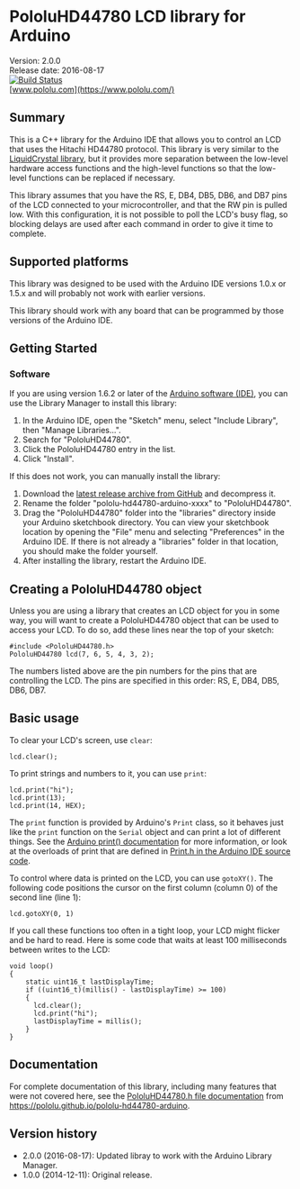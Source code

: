 # PololuHD44780 LCD library for Arduino

Version: 2.0.0<br/>
Release date: 2016-08-17<br/>
[![Build Status](https://travis-ci.org/pololu/pololu-hd44780-arduino.svg?branch=master)](https://travis-ci.org/pololu/pololu-hd44780-arduino)<br>
[www.pololu.com](https://www.pololu.com/)

## Summary

This is a C++ library for the Arduino IDE that allows you to control an LCD that uses the Hitachi HD44780 protocol.  This library is very similar to the [LiquidCrystal library](https://arduino.cc/en/Reference/LiquidCrystal), but it provides more separation between the low-level hardware access functions and the high-level functions so that the low-level functions can be replaced if necessary.

This library assumes that you have the RS, E, DB4, DB5, DB6, and DB7 pins of the LCD connected to your microcontroller, and that the RW pin is pulled low.  With this configuration, it is not possible to poll the LCD's busy flag, so blocking delays are used after each command in order to give it time to complete.

## Supported platforms

This library was designed to be used with the Arduino IDE versions 1.0.x or 1.5.x and will probably not work with earlier versions.

This library should work with any board that can be programmed by those versions of the Arduino IDE.

## Getting Started

### Software

If you are using version 1.6.2 or later of the
[Arduino software (IDE)](https://www.arduino.cc/en/Main/Software), you can use
the Library Manager to install this library:

1. In the Arduino IDE, open the "Sketch" menu, select "Include Library", then
   "Manage Libraries...".
2. Search for "PololuHD44780".
3. Click the PololuHD44780 entry in the list.
4. Click "Install".

If this does not work, you can manually install the library:

1. Download the
   [latest release archive from GitHub](https://github.com/pololu/pololu-hd44780-arduino/releases)
   and decompress it.
2. Rename the folder "pololu-hd44780-arduino-xxxx" to "PololuHD44780".
3. Drag the "PololuHD44780" folder into the "libraries" directory inside your
   Arduino sketchbook directory. You can view your sketchbook location by
   opening the "File" menu and selecting "Preferences" in the Arduino IDE. If
   there is not already a "libraries" folder in that location, you should make
   the folder yourself.
4. After installing the library, restart the Arduino IDE.

## Creating a PololuHD44780 object

Unless you are using a library that creates an LCD object for you in some way, you will want to create a PololuHD44780 object that can be used to access your LCD.  To do so, add these lines near the top of your sketch:

~~~{.cpp}
#include <PololuHD44780.h>
PololuHD44780 lcd(7, 6, 5, 4, 3, 2);
~~~

The numbers listed above are the pin numbers for the pins that are controlling the LCD.  The pins are specified in this order: RS, E, DB4, DB5, DB6, DB7.

## Basic usage

To clear your LCD's screen, use `clear`:

~~~{.cpp}
lcd.clear();
~~~

To print strings and numbers to it, you can use `print`:

~~~{.cpp}
lcd.print("hi");
lcd.print(13);
lcd.print(14, HEX);
~~~

The `print` function is provided by Arduino's `Print` class, so it behaves just like the `print` function on the `Serial` object and can print a lot of different things.  See the [Arduino print() documentation](https://arduino.cc/en/Serial/Print) for more information, or look at the overloads of print that are defined in [Print.h in the Arduino IDE source code](https://github.com/arduino/Arduino/blob/master/hardware/arduino/avr/cores/arduino/Print.h).

To control where data is printed on the LCD, you can use `gotoXY()`.  The following code positions the cursor on the first column (column 0) of the second line (line 1):

~~~{.cpp}
lcd.gotoXY(0, 1)
~~~

If you call these functions too often in a tight loop, your LCD might flicker and be hard to read.  Here is some code that waits at least 100 milliseconds between writes to the LCD:

~~~{.cpp}
void loop()
{
    static uint16_t lastDisplayTime;
    if ((uint16_t)(millis() - lastDisplayTime) >= 100)
    {
      lcd.clear();
      lcd.print("hi");
      lastDisplayTime = millis();
    }
}
~~~

## Documentation

For complete documentation of this library, including many features that were not covered here, see the [PololuHD44780.h file documentation](https://pololu.github.io/pololu-hd44780-arduino/_pololu_h_d44780_8h.html) from https://pololu.github.io/pololu-hd44780-arduino.

## Version history

* 2.0.0 (2016-08-17): Updated libray to work with the Arduino Library Manager.
* 1.0.0 (2014-12-11): Original release.
